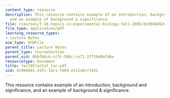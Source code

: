```yaml
---
content_type: resource
description: This resource contains example of an introduction, background and significance,
  and an example of background & significance.
file: /courses/7-18-topics-in-experimental-biology-fall-2005/dc0046852d7c1dc1fd69e512a0c71921_fall05lectu7_lar.pdf
file_type: application/pdf
learning_resource_types:
- Lecture Notes
ocw_type: OCWFile
parent_title: Lecture Notes
parent_type: CourseSection
parent_uid: 0bbfb6c6-cc7c-566c-ce71-2ff1040a7d6e
resourcetype: Document
title: fall05lectu7_lar.pdf
uid: dc004685-2d7c-1dc1-fd69-e512a0c71921
---
```

This resource contains example of an introduction, background and significance, and an example of background & significance.

